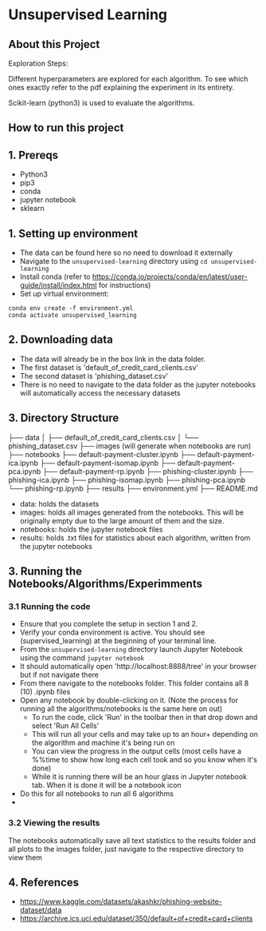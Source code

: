 # Unsupervised Learning

## About this Project
Exploration Steps:

Different hyperparameters are explored for each algorithm. To see which ones exactly refer to the pdf explaining the
experiment in its entirety.

Scikit-learn (python3) is used to evaluate the algorithms.


## How to run this project
## 1. Prereqs
- Python3
- pip3
- conda
- jupyter notebook
- sklearn

## 1. Setting up environment
- The data can be found here so no need to download it externally
- Navigate to the `unsupervised-learning` directory using `cd unsupervised-learning`
- Install conda (refer to https://conda.io/projects/conda/en/latest/user-guide/install/index.html for instructions)
- Set up virtual environment:
```
conda env create -f environment.yml
conda activate unsupervised_learning
```

## 2. Downloading data
- The data will already be in the box link in the data folder. 
- The first dataset is 'default_of_credit_card_clients.csv'
- The second dataset is 'phishing_dataset.csv'
- There is no need to navigate to the data folder as the jupyter notebooks will automatically access the necessary datasets

## 3. Directory Structure

├── data
│   ├── default_of_credit_card_clients.csv
│   └── phishing_dataset.csv
├── images (will generate when notebooks are run)
├── notebooks
    ├── default-payment-cluster.ipynb
    ├── default-payment-ica.ipynb
    ├── default-payment-isomap.ipynb
    ├── default-payment-pca.ipynb
    ├── default-payment-rp.ipynb
    ├── phishing-cluster.ipynb
    ├── phishing-ica.ipynb
    ├── phishing-isomap.ipynb
    ├── phishing-pca.ipynb
    └── phishing-rp.ipynb
├── results
├── environment.yml
├── README.md

- data: holds the datasets
- images: holds all images generated from the notebooks. This will be originally empty due to the large amount of them and the size.
- notebooks: holds the jupyter notebook files
- results: holds .txt files for statistics about each algorithm, written from the jupyter notebooks


## 3. Running the Notebooks/Algorithms/Experimments
### 3.1 Running the code
- Ensure that you complete the setup in section 1 and 2.
- Verify your conda environment is active. You should see (supervised_learning) at the beginning of your terminal line.
- From the `unsupervised-learning` directory launch Jupyter Notebook using the command `jupyter notebook`
- It should automatically open 'http://localhost:8888/tree' in your browser but if not navigate there
- From there navigate to the notebooks folder. This folder contains all 8 (10) .ipynb files 
- Open any notebook by double-clicking on it. (Note the process for running all the algorithms/notebooks is the same here on out)
  - To run the code, click 'Run' in the toolbar then in that drop down and select 'Run All Cells'
  - This will run all your cells and may take up to an hour+ depending on the algorithm and machine it's being run on
  - You can view the progress in the output cells (most cells have a %%time to show how long each cell took and so you know when it's done)
  - While it is running there will be an hour glass in Jupyter notebook tab. When it is done it will be a notebook icon
- Do this for all notebooks to run all 6 algorithms
- 
### 3.2 Viewing the results
The notebooks automatically save all text statistics to the results folder and all plots to the images folder, just
navigate to the respective directory to view them

## 4. References
- https://www.kaggle.com/datasets/akashkr/phishing-website-dataset/data
- https://archive.ics.uci.edu/dataset/350/default+of+credit+card+clients

